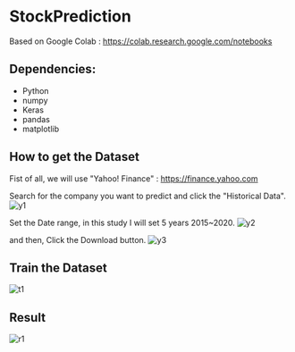 # StockPrediction

Based on Google Colab : https://colab.research.google.com/notebooks

## Dependencies:
- Python
- numpy
- Keras
- pandas
- matplotlib


## How to get the Dataset
Fist of all, we will use "Yahoo! Finance" : https://finance.yahoo.com


Search for the company you want to predict and click the "Historical Data".
![y1](https://github.com/par3k/StockPrediction/blob/master/img/yahoo_1.png)

Set the Date range, in this study I will set 5 years 2015~2020.
![y2](https://github.com/par3k/StockPrediction/blob/master/img/yahoo_2.png)

and then, Click the Download button.
![y3](https://github.com/par3k/StockPrediction/blob/master/img/yahoo_3.png)


## Train the Dataset

![t1](https://github.com/par3k/StockPrediction/blob/master/img/train2.png)

## Result
![r1](https://github.com/par3k/StockPrediction/blob/master/img/result.png)
